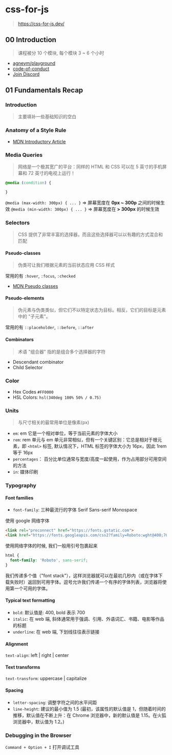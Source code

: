 # css-for-js

> <https://css-for-js.dev/>

## 00 Introduction

> 课程被分 10 个模块, 每个模块 3 ~ 6 个小时

- [agneym/playground](https://github.com/agneym/playground)
- [code-of-conduct](https://courses.joshwcomeau.com/code-of-conduct)
- [Join Discord](https://discord.gg/99sDe5zDVA)

## 01 Fundamentals Recap

### Introduction

> 主要填补一些基础知识的空白

### Anatomy of a Style Rule

- [MDN Introductory Article](https://developer.mozilla.org/en-US/docs/Learn/CSS/First_steps/Getting_started)

### Media Queries

> 网络是一个极其宽广的平台：同样的 HTML 和 CSS 可以在 5 英寸的手机屏幕和 72 英寸的电视上运行！

```css
@media (condition) {

}
```

`@media (max-width: 300px) { ... }` => 屏幕宽度在 **0px ~ 300p** 之间的时候生效
`@media (min-width: 300px) { ... }` => 屏幕宽度在 **> 300px** 的时候生效

### Selectors

> CSS 提供了非常丰富的选择器，而且这些选择器可以以有趣的方式混合和匹配

#### Pseudo-classes

> 伪类可让我们根据元素的当前状态应用 CSS 样式

常用的有 `:hover`, `:focus`, `:checked`

- [MDN Pseudo classes](https://developer.mozilla.org/en-US/docs/Web/CSS/Pseudo-classes)

#### Pseudo-elements

> 伪元素与伪类类似，但它们不以特定状态为目标。相反，它们的目标是元素中的 "子元素"。

常用的有 `::placeholder`, `::before`, `::after`

#### Combinators

> 术语 "组合器" 指的是组合多个选择器的字符

- Descendant combinator
- Child Selector

### Color

- Hex Codes `#FF0000`
- HSL Colors: `hsl(340deg 100% 50% / 0.75)`

### Units

> 与尺寸相关的最常用单位是像素(px)

- `em`: em 它是一个相对单位，等于当前元素的字体大小
- `rem`: rem 单元与 em 单元非常相似，但有一个关键区别：它总是相对于根元素，即 `<html>` 标签, 默认情况下，HTML 标签的字体大小为 16px，因此 1rem 等于 16px
- `percentages`： 百分比单位通常与宽度/高度一起使用，作为占用部分可用空间的方法
- `in`: 媒体印刷

### Typography

#### Font families

- `font-family`: 三种最流行的字体 Serif Sans-serif Monospace

使用 google 网络字体

```html
<link rel="preconnect" href="https://fonts.gstatic.com">
<link href="https://fonts.googleapis.com/css2?family=Roboto:wght@400;700&display=swap" rel="stylesheet">
```

使用网络字体的时候, 我们一般用引号包裹起来

```css
html { 
  font-family: 'Roboto', sans-serif;
}
```

我们传递多个值（"font stack"），这样浏览器就可以在最初几秒内（或在字体下载失败时）返回到可用字体。逗号允许我们传递一个有序的字体列表，浏览器将使用第一个可用的字体。

#### Typical text formatting

- `bold`:  默认值是: 400, bold 表示 700
- `italic`: 在 web 端, 斜体通常用于强调、引用、外语词汇、书籍、电影等作品的标题
- `underline`: 在 web 端, 下划线往往表示链接

#### Alignment

`text-align`: left | right | center

#### Text transforms

`text-transform`: uppercase | capitalize

#### Spacing

- `letter-spacing`: 调整字符之间的水平间距
- `line-height`: 建议的最小值为 1.5 (最初，该属性的默认值是 1，但随着时间的推移，默认值在不断上升：在 Chrome 浏览器中，新的默认值是 1.15。在火狐浏览器中，默认值为 1.2。)

### Debugging in the Browser

`Command + Option + I` 打开调试工具
